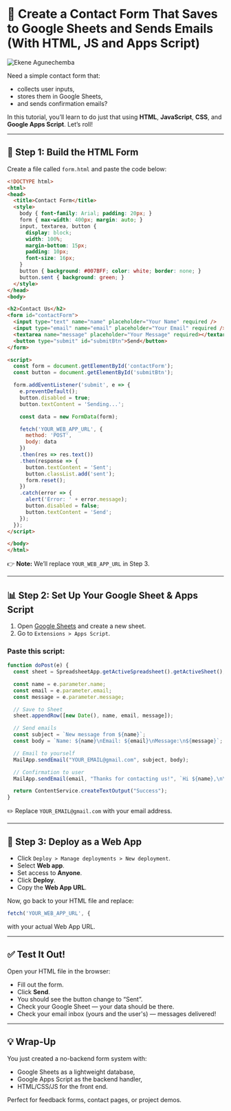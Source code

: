 # 🔧 Create a Contact Form That Saves to Google Sheets and Sends Emails (With HTML, JS and Apps Script)

![Ekene Agunechemba](https://agunechembaekene.wordpress.com/wp-content/uploads/2025/05/screenshot-2025-05-22-14.52.53.png)

Need a simple contact form that:

* collects user inputs,
* stores them in Google Sheets,
* and sends confirmation emails?

In this tutorial, you’ll learn to do just that using **HTML**, **JavaScript**, **CSS**, and **Google Apps Script**. Let’s roll!

---

## 🧾 Step 1: Build the HTML Form

Create a file called `form.html` and paste the code below:

```html
<!DOCTYPE html>
<html>
<head>
  <title>Contact Form</title>
  <style>
    body { font-family: Arial; padding: 20px; }
    form { max-width: 400px; margin: auto; }
    input, textarea, button {
      display: block;
      width: 100%;
      margin-bottom: 15px;
      padding: 10px;
      font-size: 16px;
    }
    button { background: #007BFF; color: white; border: none; }
    button.sent { background: green; }
  </style>
</head>
<body>

<h2>Contact Us</h2>
<form id="contactForm">
  <input type="text" name="name" placeholder="Your Name" required />
  <input type="email" name="email" placeholder="Your Email" required />
  <textarea name="message" placeholder="Your Message" required></textarea>
  <button type="submit" id="submitBtn">Send</button>
</form>

<script>
  const form = document.getElementById('contactForm');
  const button = document.getElementById('submitBtn');

  form.addEventListener('submit', e => {
    e.preventDefault();
    button.disabled = true;
    button.textContent = 'Sending...';

    const data = new FormData(form);

    fetch('YOUR_WEB_APP_URL', {
      method: 'POST',
      body: data
    })
    .then(res => res.text())
    .then(response => {
      button.textContent = 'Sent';
      button.classList.add('sent');
      form.reset();
    })
    .catch(error => {
      alert('Error: ' + error.message);
      button.disabled = false;
      button.textContent = 'Send';
    });
  });
</script>

</body>
</html>
```

👉 **Note:** We’ll replace `YOUR_WEB_APP_URL` in Step 3.

---

## 📊 Step 2: Set Up Your Google Sheet & Apps Script

1. Open [Google Sheets](https://sheets.google.com/) and create a new sheet.
2. Go to `Extensions > Apps Script`.

### Paste this script:

```javascript
function doPost(e) {
  const sheet = SpreadsheetApp.getActiveSpreadsheet().getActiveSheet();

  const name = e.parameter.name;
  const email = e.parameter.email;
  const message = e.parameter.message;

  // Save to Sheet
  sheet.appendRow([new Date(), name, email, message]);

  // Send emails
  const subject = `New message from ${name}`;
  const body = `Name: ${name}\nEmail: ${email}\nMessage:\n${message}`;

  // Email to yourself
  MailApp.sendEmail("YOUR_EMAIL@gmail.com", subject, body);

  // Confirmation to user
  MailApp.sendEmail(email, "Thanks for contacting us!", `Hi ${name},\n\nThanks for your message!\n\nWe'll get back to you soon.`);

  return ContentService.createTextOutput("Success");
}
```

✏️ Replace `YOUR_EMAIL@gmail.com` with your email address.

---

## 🚀 Step 3: Deploy as a Web App

* Click `Deploy > Manage deployments > New deployment`.
* Select **Web app**.
* Set access to **Anyone**.
* Click **Deploy**.
* Copy the **Web App URL**.

Now, go back to your HTML file and replace:

```js
fetch('YOUR_WEB_APP_URL', {
```

with your actual Web App URL.

---

## ✅ Test It Out!

Open your HTML file in the browser:

* Fill out the form.
* Click **Send**.
* You should see the button change to “Sent”.
* Check your Google Sheet — your data should be there.
* Check your email inbox (yours and the user's) — messages delivered!

---

## 💡 Wrap-Up

You just created a no-backend form system with:

* Google Sheets as a lightweight database,
* Google Apps Script as the backend handler,
* HTML/CSS/JS for the front end.

Perfect for feedback forms, contact pages, or project demos.

